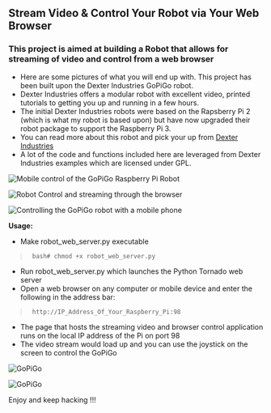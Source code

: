 ## Stream Video & Control Your Robot via Your Web Browser 
### This project is aimed at building a Robot that allows for streaming of video and control from a web browser

* Here are some pictures of what you will end up with. This project has been built upon the Dexter Industries GoPiGo robot.
* Dexter Industries offers a modular robot with excellent video, printed tutorials to getting you up and running in a few hours. 
* The initial Dexter Industries robots were based on the Rapsberry Pi 2 (which is what my robot is based upon) but have now upgraded their robot package to support the Raspberry Pi 3.
* You can read more about this robot and pick your up from [Dexter Industries](http://www.dexterindustries.com)
* A lot of the code and functions included here are leveraged from Dexter Industries examples which are licensed under GPL.

![Mobile control of the GoPiGo Raspberry Pi Robot](https://raw.githubusercontent.com/DexterInd/GoPiGo/master/Software/Python/Examples/Browser_Streaming_Robot/Raspberry_Pi_Camera_controlled-by-mobile-browser.jpg "Control of the GoPiGo Raspberry Pi Robot with a mobile phone.")

![Robot Control and streaming through the browser](https://raw.githubusercontent.com/DexterInd/GoPiGo/master/Software/Python/Examples/Browser_Streaming_Robot/Raspberry_Pi_Camera_streaming-to-computer-browser.jpg "Streaming video through the browser of the GoPiGo")

![Controlling the GoPiGo robot with a mobile phone](https://raw.githubusercontent.com/DexterInd/GoPiGo/master/Software/Python/Examples/Browser_Streaming_Robot/Raspberry_Pi_Camera_controlled-by-mobile-browser.jpg "Streaming video from your Raspberry Pi Robot to your mobile phone.")

**Usage:**
- Make robot_web_server.py executable

 >      bash# chmod +x robot_web_server.py

- Run robot_web_server.py which launches the Python Tornado web server
- Open a web browser on any computer or mobile device and enter the following in the address bar:

 >      http://IP_Address_Of_Your_Raspberry_Pi:98

- The page that hosts the streaming video and browser control application runs on the local IP address of the Pi on port 98
- The video stream would load up and you can use the joystick on the screen to control the GoPiGo

![ GoPiGo ](https://raw.githubusercontent.com/DexterInd/GoPiGo/master/GoPiGo_Chassis-300.jpg)

![ GoPiGo ](https://raw.githubusercontent.com/DexterInd/GoPiGo/master/GoPiGo_Front_Facing_Camera300.jpg)

Enjoy and keep hacking !!!

